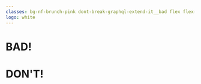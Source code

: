 ```yaml
---
classes: bg-nf-brunch-pink dont-break-graphql-extend-it__bad flex flex-col items-center justify-center
logo: white
---
```


<h1 class="text-nf-midnight-blue">BAD!</h1>

<h1 class="text-white">DON'T!</h1>
